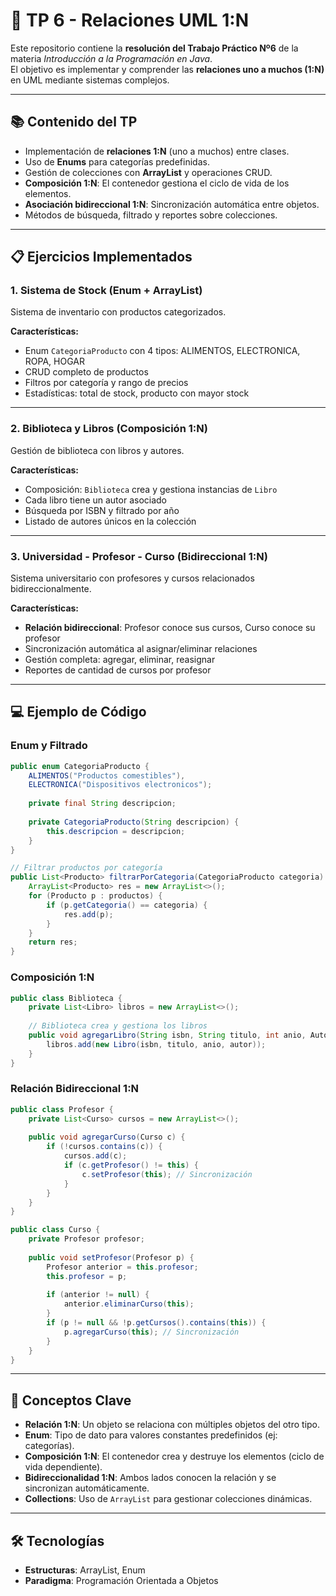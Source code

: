 # 🔗 TP 6 - Relaciones UML 1:N

Este repositorio contiene la **resolución del Trabajo Práctico Nº6** de la materia *Introducción a la Programación en Java*.  
El objetivo es implementar y comprender las **relaciones uno a muchos (1:N)** en UML mediante sistemas complejos.

---

## 📚 Contenido del TP

- Implementación de **relaciones 1:N** (uno a muchos) entre clases.
- Uso de **Enums** para categorías predefinidas.
- Gestión de colecciones con **ArrayList** y operaciones CRUD.
- **Composición 1:N**: El contenedor gestiona el ciclo de vida de los elementos.
- **Asociación bidireccional 1:N**: Sincronización automática entre objetos.
- Métodos de búsqueda, filtrado y reportes sobre colecciones.

---

## 📋 Ejercicios Implementados

### 1. Sistema de Stock (Enum + ArrayList)
Sistema de inventario con productos categorizados.

**Características:**
- Enum `CategoriaProducto` con 4 tipos: ALIMENTOS, ELECTRONICA, ROPA, HOGAR
- CRUD completo de productos
- Filtros por categoría y rango de precios
- Estadísticas: total de stock, producto con mayor stock

---

### 2. Biblioteca y Libros (Composición 1:N)
Gestión de biblioteca con libros y autores.

**Características:**
- Composición: `Biblioteca` crea y gestiona instancias de `Libro`
- Cada libro tiene un autor asociado
- Búsqueda por ISBN y filtrado por año
- Listado de autores únicos en la colección

---

### 3. Universidad - Profesor - Curso (Bidireccional 1:N)
Sistema universitario con profesores y cursos relacionados bidireccionalmente.

**Características:**
- **Relación bidireccional**: Profesor conoce sus cursos, Curso conoce su profesor
- Sincronización automática al asignar/eliminar relaciones
- Gestión completa: agregar, eliminar, reasignar
- Reportes de cantidad de cursos por profesor

---

## 💻 Ejemplo de Código

### Enum y Filtrado

```java
public enum CategoriaProducto {
    ALIMENTOS("Productos comestibles"),
    ELECTRONICA("Dispositivos electronicos");
    
    private final String descripcion;
    
    private CategoriaProducto(String descripcion) {
        this.descripcion = descripcion;
    }
}

// Filtrar productos por categoría
public List<Producto> filtrarPorCategoria(CategoriaProducto categoria) {
    ArrayList<Producto> res = new ArrayList<>();
    for (Producto p : productos) {
        if (p.getCategoria() == categoria) {
            res.add(p);
        }
    }
    return res;
}
```

### Composición 1:N

```java
public class Biblioteca {
    private List<Libro> libros = new ArrayList<>();
    
    // Biblioteca crea y gestiona los libros
    public void agregarLibro(String isbn, String titulo, int anio, Autor autor) {
        libros.add(new Libro(isbn, titulo, anio, autor));
    }
}
```

### Relación Bidireccional 1:N

```java
public class Profesor {
    private List<Curso> cursos = new ArrayList<>();
    
    public void agregarCurso(Curso c) {
        if (!cursos.contains(c)) {
            cursos.add(c);
            if (c.getProfesor() != this) {
                c.setProfesor(this); // Sincronización
            }
        }
    }
}

public class Curso {
    private Profesor profesor;
    
    public void setProfesor(Profesor p) {
        Profesor anterior = this.profesor;
        this.profesor = p;
        
        if (anterior != null) {
            anterior.eliminarCurso(this);
        }
        if (p != null && !p.getCursos().contains(this)) {
            p.agregarCurso(this); // Sincronización
        }
    }
}
```

---

## 🎯 Conceptos Clave

- **Relación 1:N**: Un objeto se relaciona con múltiples objetos del otro tipo.
- **Enum**: Tipo de dato para valores constantes predefinidos (ej: categorías).
- **Composición 1:N**: El contenedor crea y destruye los elementos (ciclo de vida dependiente).
- **Bidireccionalidad 1:N**: Ambos lados conocen la relación y se sincronizan automáticamente.
- **Collections**: Uso de `ArrayList` para gestionar colecciones dinámicas.

---

## 🛠️ Tecnologías

- **Estructuras**: ArrayList, Enum
- **Paradigma**: Programación Orientada a Objetos
